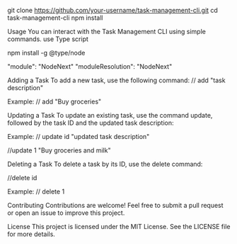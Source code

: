 git clone https://github.com/your-username/task-management-cli.git
cd task-management-cli
npm install

Usage
You can interact with the Task Management CLI using simple commands.
use Type script

npm install -g @type/node

"module": "NodeNext"
"moduleResolution": "NodeNext"

Adding a Task
To add a new task, use the following command:
// add "task description"

Example:
// add "Buy groceries"

Updating a Task
To update an existing task, use the command update, followed by the task ID and the updated task description:

Example:
// update id "updated task description"

//update 1 "Buy groceries and milk"

Deleting a Task
To delete a task by its ID, use the delete command:

//delete id

Example:
// delete 1

Contributing
Contributions are welcome! Feel free to submit a pull request or open an issue to improve this project.

License
This project is licensed under the MIT License. See the LICENSE file for more details.
